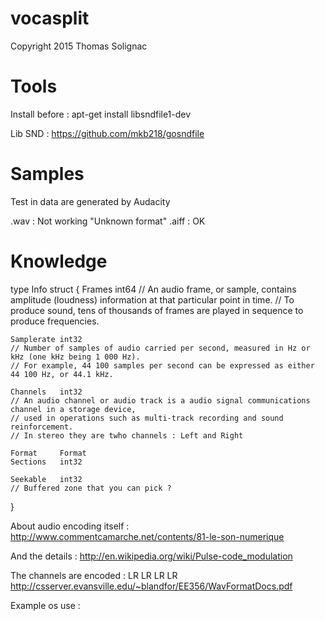 # vocasplit
Copyright 2015 Thomas Solignac

# Tools

Install before :
apt-get install libsndfile1-dev

Lib SND :
https://github.com/mkb218/gosndfile

# Samples

Test in data are generated by Audacity

.wav : Not working "Unknown format"
.aiff : OK

# Knowledge

type Info struct {
	Frames     int64
	// An audio frame, or sample, contains amplitude (loudness) information at that particular point in time.
	// To produce sound, tens of thousands of frames are played in sequence to produce frequencies.
	
	Samplerate int32
	// Number of samples of audio carried per second, measured in Hz or kHz (one kHz being 1 000 Hz).
	// For example, 44 100 samples per second can be expressed as either 44 100 Hz, or 44.1 kHz.
	
	Channels   int32
	// An audio channel or audio track is a audio signal communications channel in a storage device,
	// used in operations such as multi-track recording and sound reinforcement.
	// In stereo they are twho channels : Left and Right
	
	Format     Format
	Sections   int32
	
	Seekable   int32
	// Buffered zone that you can pick ?
}

About audio encoding itself :
http://www.commentcamarche.net/contents/81-le-son-numerique

And the details :
http://en.wikipedia.org/wiki/Pulse-code_modulation

The channels are encoded : LR LR LR LR
http://csserver.evansville.edu/~blandfor/EE356/WavFormatDocs.pdf

Example os use :

